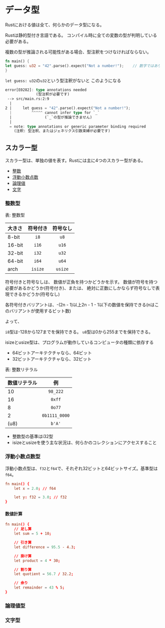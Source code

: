# データ型

Rustにおける値は全て、何らかのデータ型になる。


Rustは静的型付き言語である。  コンパイル時に全ての変数の型が判明している必要がある。


複数の型が推論される可能性がある場合、型注釈をつけなければならない。


```rust
fn main() {
let guess: u32 = "42".parse().expect("Not a number!");    // 数字ではありません！
}
```
`let guess: u32`の`u32`という型注釈がないと  このようになる
```rust
error[E0282]: type annotations needed
              (型注釈が必要です)
 --> src/main.rs:2:9
  |
2 |     let guess = "42".parse().expect("Not a number!");
  |         ^^^^^ cannot infer type for `_`
  |               (`_`の型が推論できません)
  |
  = note: type annotations or generic parameter binding required
    (注釈: 型注釈、またはジェネリクス引数束縛が必要です)
```


## スカラー型
スカラー型は、単独の値を表す。Rustには主に4つのスカラー型がある。


- [整数](#整数型)
- [浮動小数点数](#浮動小数点数型)
- [論理値](#論理値型)
- [文字](#文字型)


### 整数型

表: 整数型


|大きさ|符号付き|符号なし|
|:------|:-------:|:-------:|
|8-bit|`i8`|`u8`|
|16-bit|`i16`|`u16`|
|32-bit|`i32`|`u32`|
|64-bit|`i64`|`u64`|
|arch|`isize`|`usize`|


符号付きと符号なしは、 数値が正負を持つかどうかを示す。  数値が符号を持つ必要があるかどうか(符号付き)、または、 絶対に正数にしかならず符号なしで表現できるかどうか(符号なし)


各符号付きバリアントは、-(2n - 1)以上2n - 1 - 1以下の数値を保持できる(nはこのバリアントが使用するビット数)


よって、


`i8`型は-128から127までを保持できる。 `u8`型は0から255までを保持できる。


isizeとusize型は、プログラムが動作しているコンピュータの種類に依存する
- 64ビットアーキテクチャなら、64ビット
- 32ビットアーキテクチャなら、32ビット


表: 整数リテラル


|数値リテラル|例|
|:-----------|:-----------:|
|10|`98_222`|
|16|`0xff`|
|8|`0o77`|
|2|`0b1111_0000`|
|(u8)|`b'A'`|


- 整数型の基準はi32型
- isizeとusizeを使う主な状況は、何らかのコレクションにアクセスすること


### 浮動小数点数型
浮動小数点型は、`f32`と`f64`で、それぞれ32ビットと64ビットサイズ。基準型は`f64`。
```rust:src/main.rc
fn main() {
    let x = 2.0; // f64

    let y: f32 = 3.0; // f32
}
```


#### 数値計算
```rust:src/main.rc
fn main() {
    // 足し算
    let sum = 5 + 10;

    // 引き算
    let difference = 95.5 - 4.3;

    // 掛け算
    let product = 4 * 30;

    // 割り算
    let quotient = 56.7 / 32.2;

    // 余り
    let remainder = 43 % 5;
}
```


### 論理値型
### 文字型
